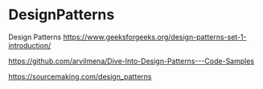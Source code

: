 # DesignPatterns
Design Patterns
https://www.geeksforgeeks.org/design-patterns-set-1-introduction/

https://github.com/arvilmena/Dive-Into-Design-Patterns---Code-Samples

https://sourcemaking.com/design_patterns
